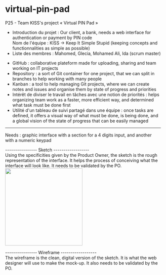 # virtual-pin-pad
P25 - Team KISS's project « Virtual PIN Pad »

<ul>
    <li>Introduction du projet : Our client, a bank, needs a web interface for authentication or payment by PIN code</li>
    </li>Nom de l'équipe : KISS -> Keep It Simple Stupid (keeping concepts and functionnalities as simple as possible)</li>
    <li>Liste des membres : Mahomed, Glecia, Mohamed Ali, Ida (scrum master)</li>
</ul>

<ul>
    <li>GitHub : collaborative plateform made for uploading, sharing and team working on IT projects</li>
    <li>Repository : a sort of Git container for one project, that we can split in branches to help working with many people</li>
    <li>Kanban : a tool to help managing Git projects, where we can create notes and issues and organise them by state of progress and priorities</li>
    <li>Intérêt de diviser le travail en tâches avec une notion de priorités : helps organizing team work as a faster, more efficient way, and determined what task must be done first</li>
    <li>Utilité d'un tableau de suivi partagé dans une équipe : once tasks are defined, it offers a visual way of what must be done, is being done, and a global vision of the state of progress that can be easily managed</li>
</ul>

<hr>
Needs : graphic interface with a section for a 4 digits input, and another with a numeric keypad

---------------- Sketch ------------------
<br>
Using the specificities given by the Product Owner, the sketch is the rough representation of the interface. It helps the process of conceiving what the interface will look like. It needs to be validated by the PO.
<br>
<img src="https://user-images.githubusercontent.com/64545714/141975849-304892b7-5f7c-4f2b-a3f0-90f4815cf78d.JPG" width="250">


---------------- Wireframe ------------------
<br>
The wireframe is the clean, digital version of the sketch. It is what the web designer will use to make the mock-up. It also needs to be validated by the PO.
